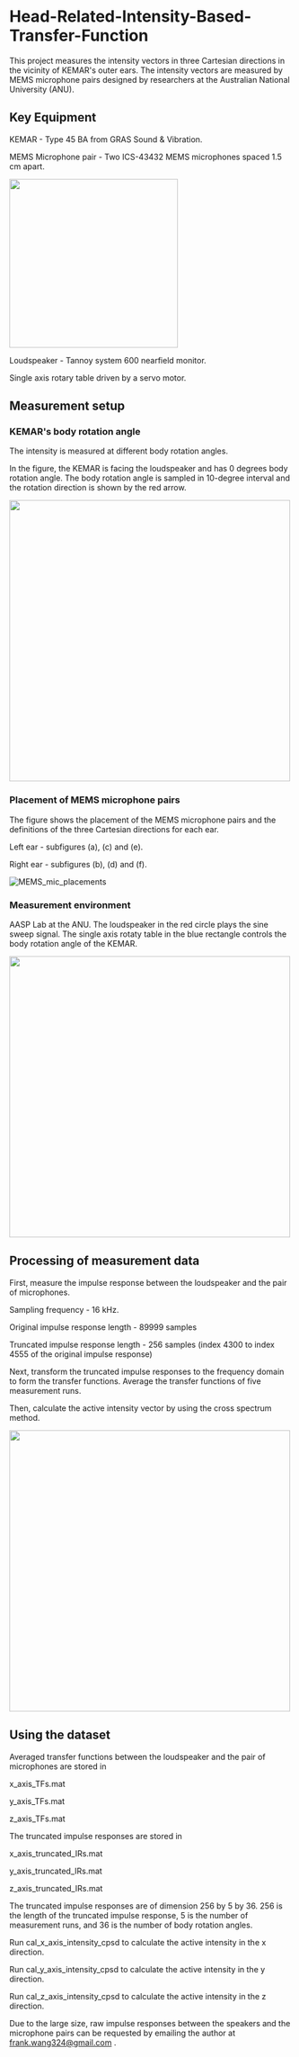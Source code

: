 # Head-Related-Intensity-Based-Transfer-Function

This project measures the intensity vectors in three Cartesian directions in the vicinity of KEMAR's outer ears. The intensity vectors are measured by MEMS microphone pairs designed by researchers at the Australian National University (ANU).

## Key Equipment

KEMAR - Type 45 BA from GRAS Sound & Vibration.

MEMS Microphone pair - Two ICS-43432 MEMS microphones spaced 1.5 cm apart. 

<img src="https://github.com/FJWang01/Head-Related-Intensity-Based-Transfer-Function/assets/123141141/0bedb1cb-8495-4c09-9b5a-8f4769235264" width="300">

Loudspeaker - Tannoy system 600 nearfield monitor. 

Single axis rotary table driven by a servo motor. 

## Measurement setup 

### KEMAR's body rotation angle

The intensity is measured at different body rotation angles. 

In the figure, the KEMAR is facing the loudspeaker and has 0 degrees body rotation angle. The body rotation angle is sampled in 10-degree interval and the rotation direction is shown by the red arrow. 

<img src = "https://github.com/FJWang01/Head-Related-Intensity-Based-Transfer-Function/assets/123141141/fadd39e1-1503-4e25-b671-594796c9b15e" width = "500">

### Placement of MEMS microphone pairs

The figure shows the placement of the MEMS microphone pairs and the definitions of the three Cartesian directions for each ear.

Left ear - subfigures (a), (c) and (e).

Right ear - subfigures (b), (d) and (f). 

![MEMS_mic_placements](https://github.com/FJWang01/Head-Related-Intensity-Based-Transfer-Function/assets/123141141/99369b70-00cb-4825-9935-6e691c883dae)

### Measurement environment
AASP Lab at the ANU. The loudspeaker in the red circle plays the sine sweep signal. The single axis rotaty table in the blue rectangle controls the body rotation angle of the KEMAR. 

<img src = "https://github.com/FJWang01/Head-Related-Intensity-Based-Transfer-Function/assets/123141141/7cebc3f7-46c0-4bcc-af12-4995c5536353" width = "500">

## Processing of measurement data
First, measure the impulse response between the loudspeaker and the pair of microphones. 

Sampling frequency - 16 kHz. 

Original impulse response length - 89999 samples

Truncated impulse response length - 256 samples (index 4300 to index 4555 of the original impulse response)

Next, transform the truncated impulse responses to the frequency domain to form the transfer functions. Average the transfer functions of five measurement runs. 

Then, calculate the active intensity vector by using the cross spectrum method. 

<img src = "https://github.com/FJWang01/Head-Related-Intensity-Based-Transfer-Function/assets/123141141/a797122b-90ee-4941-8ff0-f946d2097193" width = "500">

## Using the dataset
Averaged transfer functions between the loudspeaker and the pair of microphones are stored in

x_axis_TFs.mat

y_axis_TFs.mat

z_axis_TFs.mat

The truncated impulse responses are stored in

x_axis_truncated_IRs.mat

y_axis_truncated_IRs.mat

z_axis_truncated_IRs.mat

The truncated impulse responses are of dimension 256 by 5 by 36. 256 is the length of the truncated impulse response, 5 is the number of measurement runs, and 36 is the number of body rotation angles. 

Run cal_x_axis_intensity_cpsd to calculate the active intensity in the x direction. 

Run cal_y_axis_intensity_cpsd to calculate the active intensity in the y direction. 

Run cal_z_axis_intensity_cpsd to calculate the active intensity in the z direction. 

Due to the large size, raw impulse responses between the speakers and the microphone pairs can be requested by emailing the author at frank.wang324@gmail.com . 
